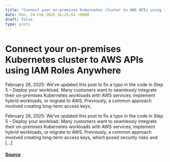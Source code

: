 ```yaml
---
title: "Connect your on-premises Kubernetes cluster to AWS APIs using IAM Roles Anywhere"
date: Mon, 24 Feb 2025 16:25:01 +0000
draft: false
type: posts
---
```

# Connect your on-premises Kubernetes cluster to AWS APIs using IAM Roles Anywhere





February 26, 2025: We’ve updated this post to fix a typo in the code in Step 5 – Deploy your workload. Many customers want to seamlessly integrate their on-premises Kubernetes workloads with AWS services, implement hybrid workloads, or migrate to AWS. Previously, a common approach involved creating long-term access keys,

February 26, 2025: We’ve updated this post to fix a typo in the code in Step 5 – Deploy your workload. Many customers want to seamlessly integrate their on-premises Kubernetes workloads with AWS services, implement hybrid workloads, or migrate to AWS. Previously, a common approach involved creating long-term access keys, which posed security risks and \[…\]

#### [Source](https://aws.amazon.com/blogs/security/connect-your-on-premises-kubernetes-cluster-to-aws-apis-using-iam-roles-anywhere/)

